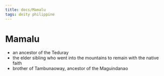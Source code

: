 ```yaml
---
title: docs/Mamalu
tags: deity philippine
---
```


# Mamalu
- an ancestor of the Teduray
- the elder sibling who went into the mountains to remain with the native faith
- brother of Tambunaoway, ancestor of the Maguindanao